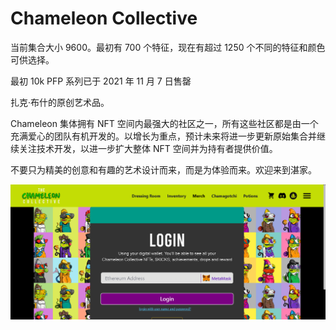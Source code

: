 # Chameleon Collective

当前集合大小 9600。最初有 700 个特征，现在有超过 1250 个不同的特征和颜色可供选择。

最初 10k PFP 系列已于 2021 年 11 月 7 日售罄

扎克·布什的原创艺术品。

Chameleon 集体拥有 NFT 空间内最强大的社区之一，所有这些社区都是由一个充满爱心的团队有机开发的。以增长为重点，预计未来将进一步更新原始集合并继续关注技术开发，以进一步扩大整体 NFT 空间并为持有者提供价值。

不要只为精美的创意和有趣的艺术设计而来，而是为体验而来。欢迎来到湛家。

![nft](6141321_new.png)
